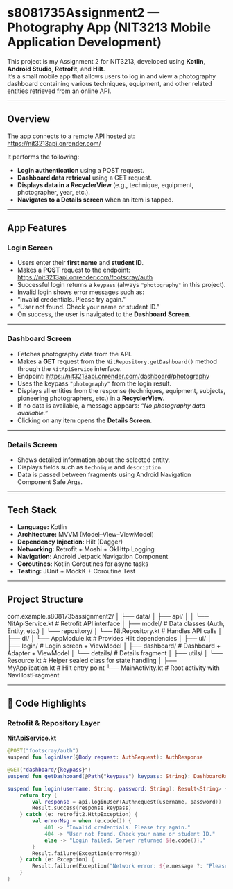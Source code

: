 # s8081735Assignment2 — Photography App (NIT3213 Mobile Application Development)

This project is my Assignment 2 for NIT3213, developed using **Kotlin**, **Android Studio**, **Retrofit**, and **Hilt**.  
It’s a small mobile app that allows users to log in and view a photography dashboard containing various techniques, equipment, and other related entities retrieved from an online API.

---

## Overview

The app connects to a remote API hosted at: https://nit3213api.onrender.com/


It performs the following:
- **Login authentication** using a POST request.
- **Dashboard data retrieval** using a GET request.
- **Displays data in a RecyclerView** (e.g., technique, equipment, photographer, year, etc.).
- **Navigates to a Details screen** when an item is tapped.

---

## App Features

### Login Screen
- Users enter their **first name** and **student ID**.
- Makes a **POST** request to the endpoint: https://nit3213api.onrender.com/footscray/auth
- Successful login returns a `keypass` (always `"photography"` in this project).
- Invalid login shows error messages such as:
- “Invalid credentials. Please try again.”
- “User not found. Check your name or student ID.”
- On success, the user is navigated to the **Dashboard Screen**.

---

### Dashboard Screen
- Fetches photography data from the API.
- Makes a **GET** request from the `NitRepository.getDashboard()` method through the `NitApiService` interface.
- Endpoint: https://nit3213api.onrender.com/dashboard/photography
- Uses the keypass `"photography"` from the login result.
- Displays all entities from the response (techniques, equipment, subjects, pioneering photographers, etc.) in a **RecyclerView**.
- If no data is available, a message appears: *“No photography data available.”*
- Clicking on any item opens the **Details Screen**.

---

### Details Screen
- Shows detailed information about the selected entity.
- Displays fields such as `technique` and `description`.
- Data is passed between fragments using Android Navigation Component Safe Args.

---

## Tech Stack

- **Language:** Kotlin  
- **Architecture:** MVVM (Model–View–ViewModel)
- **Dependency Injection:** Hilt (Dagger)
- **Networking:** Retrofit + Moshi + OkHttp Logging
- **Navigation:** Android Jetpack Navigation Component
- **Coroutines:** Kotlin Coroutines for async tasks
- **Testing:** JUnit + MockK + Coroutine Test

---

## Project Structure
com.example.s8081735assignment2/
│
├── data/
│ ├── api/
│ │ └── NitApiService.kt # Retrofit API interface
│ ├── model/ # Data classes (Auth, Entity, etc.)
│ └── repository/
│ └── NitRepository.kt # Handles API calls
│
├── di/
│ └── AppModule.kt # Provides Hilt dependencies
│
├── ui/
│ ├── login/ # Login screen + ViewModel
│ ├── dashboard/ # Dashboard + Adapter + ViewModel
│ └── details/ # Details fragment
│
├── utils/
│ └── Resource.kt # Helper sealed class for state handling
│
├── MyApplication.kt # Hilt entry point
└── MainActivity.kt # Root activity with NavHostFragment

---

## 🧠 Code Highlights

### Retrofit & Repository Layer

**NitApiService.kt**
```kotlin
@POST("footscray/auth")
suspend fun loginUser(@Body request: AuthRequest): AuthResponse

@GET("dashboard/{keypass}")
suspend fun getDashboard(@Path("keypass") keypass: String): DashboardResponse

suspend fun login(username: String, password: String): Result<String> {
    return try {
        val response = api.loginUser(AuthRequest(username, password))
        Result.success(response.keypass)
    } catch (e: retrofit2.HttpException) {
        val errorMsg = when (e.code()) {
            401 -> "Invalid credentials. Please try again."
            404 -> "User not found. Check your name or student ID."
            else -> "Login failed. Server returned ${e.code()}."
        }
        Result.failure(Exception(errorMsg))
    } catch (e: Exception) {
        Result.failure(Exception("Network error: ${e.message ?: "Please try again."}"))
    }
}


